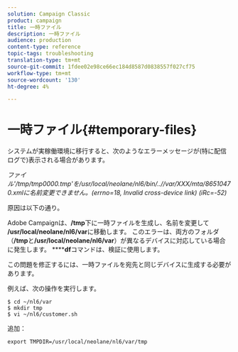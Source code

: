 ```yaml
---
solution: Campaign Classic
product: campaign
title: 一時ファイル
description: 一時ファイル
audience: production
content-type: reference
topic-tags: troubleshooting
translation-type: tm+mt
source-git-commit: 1fdee02e98ce66ec184d8587d0838557f027cf75
workflow-type: tm+mt
source-wordcount: '130'
ht-degree: 4%

---
```



# 一時ファイル{#temporary-files}

システムが実稼働環境に移行すると、次のようなエラーメッセージが(特に配信ログで)表示される場合があります。

*ファイル&#39;/tmp/tmp0000.tmp&#39;を/usr/local/neolane/nl6/bin/..//var/XXX/mta/86510470.xmlに名前変更できません。(errno=18, Invalid cross-device link) (iRc=-52)*

原因は以下の通り。

Adobe Campaignは、**/tmp**&#x200B;下に一時ファイルを生成し、名前を変更して&#x200B;**/usr/local/neolane/nl6/var**&#x200B;に移動します。 このエラーは、両方のフォルダ（**/tmp**&#x200B;と&#x200B;**/usr/local/neolane/nl6/var**）が異なるデバイスに対応している場合に発生します。 ******df**&#x200B;コマンドは、検証に使用します。

この問題を修正するには、一時ファイルを宛先と同じデバイスに生成する必要があります。

例えば、次の操作を実行します。

```
$ cd ~/nl6/var
$ mkdir tmp
$ vi ~/nl6/customer.sh
```

追加：

```
export TMPDIR=/usr/local/neolane/nl6/var/tmp 
```
